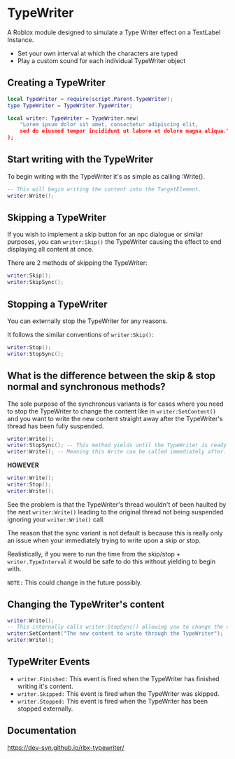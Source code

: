 # TypeWriter

A Roblox module designed to simulate a Type Writer effect on a TextLabel Instance.

- Set your own interval at which the characters are typed
- Play a custom sound for each individual TypeWriter object

## Creating a TypeWriter

```lua
local TypeWriter = require(script.Parent.TypeWriter);
type TypeWriter = TypeWriter.TypeWriter;

local writer: TypeWriter = TypeWriter.new(
    "Lorem ipsum dolor sit amet, consectetur adipiscing elit, 
    sed do eiusmod tempor incididunt ut labore et dolore magna aliqua."
);
```
## Start writing with the TypeWriter
To begin writing with the TypeWriter it's as simple as calling :Write().
```lua
-- This will begin writing the content into the TargetElement.
writer:Write();
```
## Skipping a TypeWriter
If you wish to implement a skip button for an npc dialogue or similar purposes,
you can `writer:Skip()` the TypeWriter causing the effect to end displaying all content at once.

There are 2 methods of skipping the TypeWriter:
```lua
writer:Skip();
writer:SkipSync();
```

## Stopping a TypeWriter
You can externally stop the TypeWriter for any reasons.

It follows the similar conventions of `writer:Skip()`:
```lua
writer:Stop();
writer:StopSync();
```

## What is the difference between the skip & stop normal and synchronous methods?
The sole purpose of the synchronous variants is for cases where you need to stop the TypeWriter to change
the content like in `writer:SetContent()` and you want to write the new content
straight away after the TypeWriter's thread has been fully suspended.

```lua
writer:Write();
writer:StopSync(); -- This method yields until the TypeWriter is ready for re-processing.
writer:Write(); -- Meaning this Write can be called immediately after.
```

**HOWEVER**

```lua
writer:Write();
writer:Stop();
writer:Write();
```

See the problem is that the TypeWriter's thread wouldn't of been haulted by the next `writer:Write()`
leading to the original thread not being suspended ignoring your `writer:Write()` call.

The reason that the sync variant is not default is because this is really only an issue when
your immediately trying to write upon a skip or stop.

Realistically, if you were to run the time from the skip/stop + `writer.TypeInterval` it would be safe to do this without yielding to begin with.

`NOTE:` This could change in the future possibly.

## Changing the TypeWriter's content
```lua
writer:Write();
-- This internally calls writer:StopSync() allowing you to change the content and re-run the TypeWriter.
writer:SetContent("The new content to write through the TypeWriter");
writer:Write();
```

## TypeWriter Events

- `writer.Finished:` This event is fired when the TypeWriter has finished writing it's content.
- `writer.Skipped:` This event is fired when the TypeWriter was skipped.
- `writer.Stopped:` This event is fired when the TypeWriter has been stopped externally.

## Documentation
https://dev-syn.github.io/rbx-typewriter/
